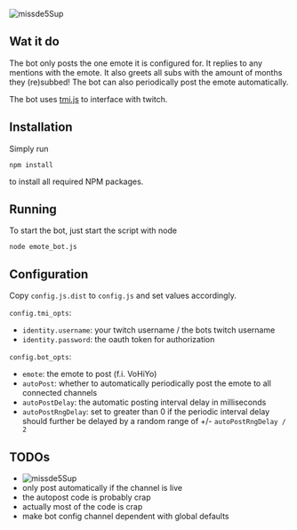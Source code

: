 ![missde5Sup][missde5Sup3]


## Wat it do

The bot only posts the one emote it is configured for.
It replies to any mentions with the emote. It also greets all subs with the amount of months they (re)subbed!
The bot can also periodically post the emote automatically.

The bot uses [tmi.js][tmijs] to interface with twitch.


## Installation

Simply run
```shell
npm install
```
to install all required NPM packages.


## Running

To start the bot, just start the script with node
```shell
node emote_bot.js
```


## Configuration

Copy `config.js.dist` to `config.js` and set values accordingly.

`config.tmi_opts`:

* `identity.username`: your twitch username / the bots twitch username
* `identity.password`: the oauth token for authorization


`config.bot_opts`:

* `emote`: the emote to post (f.i. VoHiYo)
* `autoPost`: whether to automatically periodically post the emote to all connected channels
* `autoPostDelay`: the automatic posting interval delay in milliseconds
* `autoPostRngDelay`: set to greater than 0 if the periodic interval delay should further be delayed by a random range of +/- `autoPostRngDelay / 2`


## TODOs

* ![missde5Sup][missde5sup1]
* only post automatically if the channel is live
* the autopost code is probably crap
* actually most of the code is crap
* make bot config channel dependent with global defaults


[missde5sup3]: https://static-cdn.jtvnw.net/emoticons/v1/1750968/3.0 "Check out MissDeerFace on Twitch.tv!"
[missde5sup1]: https://static-cdn.jtvnw.net/emoticons/v1/1750968/1.0 "Check out MissDeerFace on Twitch.tv!"
[tmijs]: https://docs.tmijs.org/
